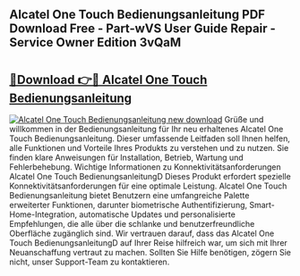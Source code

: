 ## Alcatel One Touch Bedienungsanleitung PDF Download Free - Part-wVS User Guide Repair - Service Owner Edition 3vQaM

# <h2><a href="http://df66cz.blite.top/?on=Alcatel+One+Touch+Bedienungsanleitung">🔗Download 👉🔴 Alcatel One Touch Bedienungsanleitung</a></h2>

[![Alcatel One Touch Bedienungsanleitung new download](https://i.imgur.com/lujVjoI.png)](http://df66cz.blite.top/?on=Alcatel+One+Touch+Bedienungsanleitung)
Grüße und willkommen in der Bedienungsanleitung für Ihr neu erhaltenes Alcatel One Touch Bedienungsanleitung. Dieser umfassende Leitfaden soll Ihnen helfen, alle Funktionen und Vorteile Ihres Produkts zu verstehen und zu nutzen. Sie finden klare Anweisungen für Installation, Betrieb, Wartung und Fehlerbehebung. Wichtige Informationen zu Konnektivitätsanforderungen Alcatel One Touch BedienungsanleitungD Dieses Produkt erfordert spezielle Konnektivitätsanforderungen für eine optimale Leistung. Alcatel One Touch Bedienungsanleitung bietet Benutzern eine umfangreiche Palette erweiterter Funktionen, darunter biometrische Authentifizierung, Smart-Home-Integration, automatische Updates und personalisierte Empfehlungen, die alle über die schlanke und benutzerfreundliche Oberfläche zugänglich sind. Wir vertrauen darauf, dass das Alcatel One Touch BedienungsanleitungD auf Ihrer Reise hilfreich war, um sich mit Ihrer Neuanschaffung vertraut zu machen. Sollten Sie Hilfe benötigen, zögern Sie nicht, unser Support-Team zu kontaktieren.
